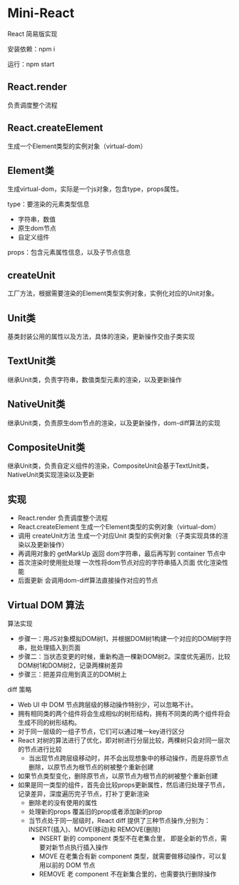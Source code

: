 # Mini-React

React 简易版实现

安装依赖：npm i

运行：npm start

## React.render

负责调度整个流程

## React.createElement

生成一个Element类型的实例对象（virtual-dom）

## Element类

生成virtual-dom，实际是一个js对象，包含type，props属性。

type：要渲染的元素类型信息

- 字符串，数值
- 原生dom节点
- 自定义组件

props：包含元素属性信息，以及子节点信息

## createUnit

工厂方法，根据需要渲染的Element类型实例对象，实例化对应的Unit对象。

## Unit类

基类封装公用的属性以及方法，具体的渲染，更新操作交由子类实现

## TextUnit类

继承Unit类，负责字符串，数值类型元素的渲染，以及更新操作

## NativeUnit类

继承Unit类，负责原生dom节点的渲染，以及更新操作，dom-diff算法的实现

## CompositeUnit类

继承Unit类，负责自定义组件的渲染，CompositeUnit会基于TextUnit类，NativeUnit类实现渲染以及更新

## 实现

- React.render 负责调度整个流程
- React.createElement 生成一个Element类型的实例对象（virtual-dom）
- 调用 createUnit方法 生成一个对应Unit 类型的实例对象（子类实现具体的渲染以及更新操作）
- 再调用对象的 getMarkUp 返回 dom字符串，最后再写到 container 节点中
- 首次渲染时使用批处理 一次性将dom节点对应的字符串插入页面 优化渲染性能
- 后面更新 会调用dom-diff算法直接操作对应的节点

## Virtual DOM 算法

算法实现

- 步骤一：用JS对象模拟DOM树1，并根据DOM树1构建一个对应的DOM树字符串，批处理插入到页面
- 步骤二：当状态变更的时候，重新构造一棵新DOM树2。深度优先遍历，比较DOM树1和DOM树2，记录两棵树差异
- 步骤三：把差异应用到真正的DOM树上

diff 策略

- Web UI 中 DOM 节点跨层级的移动操作特别少，可以忽略不计。
- 拥有相同类的两个组件将会生成相似的树形结构，拥有不同类的两个组件将会生成不同的树形结构。
- 对于同一层级的一组子节点，它们可以通过唯一key进行区分
- React 对树的算法进行了优化，即对树进行分层比较，两棵树只会对同一层次的节点进行比较
  - 当出现节点跨层级移动时，并不会出现想象中的移动操作，而是将原节点删除，以原节点为根节点的树被整个重新创建
- 如果节点类型变化，删除原节点，以原节点为根节点的树被整个重新创建
- 如果是同一类型的组件，首先会比较props更新属性，然后递归处理子节点，记录差异，深度遍历完子节点，打补丁更新渲染
  - 删除老的没有使用的属性
  - 处理新的props 覆盖旧的prop或者添加新的prop
  - 当节点处于同一层级时，React diff 提供了三种节点操作,分别为：INSERT(插入)、MOVE(移动)和 REMOVE(删除)
    - INSERT 新的 component 类型不在老集合里， 即是全新的节点，需要对新节点执行插入操作
    - MOVE 在老集合有新 component 类型，就需要做移动操作，可以复用以前的 DOM 节点
    - REMOVE 老 component 不在新集合里的，也需要执行删除操作


